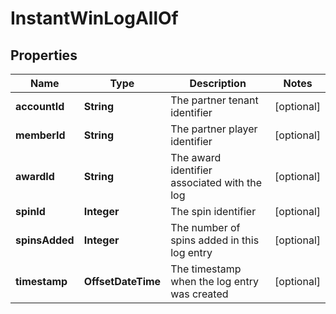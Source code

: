 

# InstantWinLogAllOf


## Properties

Name | Type | Description | Notes
------------ | ------------- | ------------- | -------------
**accountId** | **String** | The partner tenant identifier |  [optional]
**memberId** | **String** | The partner player identifier |  [optional]
**awardId** | **String** | The award identifier associated with the log |  [optional]
**spinId** | **Integer** | The spin identifier |  [optional]
**spinsAdded** | **Integer** | The number of spins added in this log entry |  [optional]
**timestamp** | **OffsetDateTime** | The timestamp when the log entry was created |  [optional]



